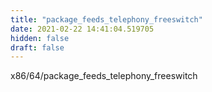 ```yaml
---
title: "package_feeds_telephony_freeswitch"
date: 2021-02-22 14:41:04.519705
hidden: false
draft: false
---
```


x86/64/package_feeds_telephony_freeswitch

